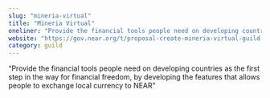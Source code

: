 ```yaml
---
slug: "mineria-virtual"
title: "Mineria Virtual"
oneliner: "Provide the financial tools people need on developing countries as the first step in the way for financial freedom, by developing the features that allows people to exchange local currency to NEAR"
website: "https://gov.near.org/t/proposal-create-mineria-virtual-guild-nearer-wallet-project-focused-in-crypto-adoption/2868"
category: guild
---
```


“Provide the financial tools people need on developing countries as the first step in the way for financial freedom, by developing the features that allows people to exchange local currency to NEAR”

